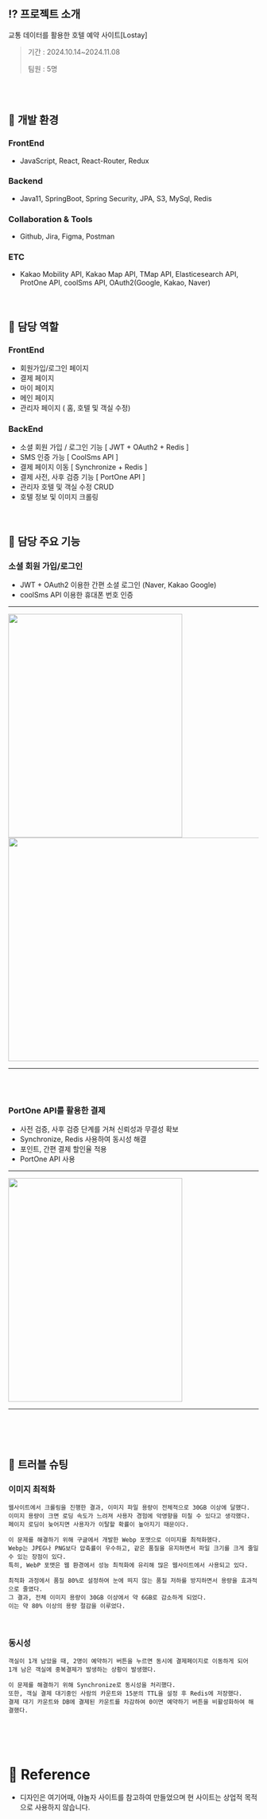 ## :interrobang: 프로젝트 소개
교통 데이터를 활용한 호텔 예약 사이트[Lostay]

> 기간 : 2024.10.14~2024.11.08
> 
> 팀원 : 5명
>
> 

<br><br>

## :seedling: 개발 환경
### FrontEnd
- JavaScript, React, React-Router, Redux 


### Backend
- Java11, SpringBoot, Spring Security, JPA, S3, MySql, Redis


### Collaboration & Tools
- Github, Jira, Figma, Postman

### ETC
- Kakao Mobility API, Kakao Map API, TMap API, Elasticesearch API, ProtOne API, coolSms API, OAuth2(Google, Kakao, Naver)
<br><br><br>

## :busts_in_silhouette: 담당 역할
### FrontEnd
  - 회원가입/로그인 페이지
  - 결제 페이지
  - 마이 페이지
  - 메인 페이지
  - 관리자 페이지 ( 홈, 호텔 및 객실 수정)

### BackEnd
  - 소셜 회원 가입 / 로그인 기능 [ JWT + OAuth2 + Redis ]
  - SMS 인증 가능 [ CoolSms API ]
  - 결제 페이지 이동 [ Synchronize + Redis ]
  - 결제 사전, 사후 검증 기능 [ PortOne API ]
  - 관리자 호텔 및 객실 수정 CRUD
  - 호텔 정보 및 이미지 크롤링
<br><br><br>

## :dart: 담당 주요 기능

### 소셜 회원 가입/로그인
  - JWT + OAuth2 이용한 간편 소셜 로그인 (Naver, Kakao Google)
  - coolSms API 이용한 휴대폰 번호 인증

    
* * *
<img src="https://github.com/user-attachments/assets/1e19b93b-33b2-41c7-bdac-d7ae9944b659" width="350" height="450"/>    <img src="https://github.com/user-attachments/assets/0a4bd842-d280-444e-847c-15c919b52b31" width="600" height="450"/>

* * *
<br><br>


### PortOne API를 활용한 결제
  - 사전 검증, 사후 검증 단계를 거쳐 신뢰성과 무결성 확보
  - Synchronize, Redis 사용하여 동시성 해결
  - 포인트, 간편 결제 할인율 적용
  - PortOne API 사용

* * *
<img src="https://github.com/user-attachments/assets/fa3ea8bc-2616-431b-9b5b-ea9bb439f143" width="350" height="450"/>

* * *
<br><br><br>


## :gun: 트러블 슈팅

### 이미지 최적화
    웹사이트에서 크롤링을 진행한 결과, 이미지 파일 용량이 전체적으로 30GB 이상에 달했다.  
    이미지 용량이 크면 로딩 속도가 느려져 사용자 경험에 악영향을 미칠 수 있다고 생각했다.
    페이지 로딩이 늦어지면 사용자가 이탈할 확률이 높아지기 때문이다.  

    이 문제를 해결하기 위해 구글에서 개발한 Webp 포맷으로 이미지를 최적화했다.
    Webp는 JPEG나 PNG보다 압축률이 우수하고, 같은 품질을 유지하면서 파일 크기를 크게 줄일 수 있는 장점이 있다.
    특히, WebP 포맷은 웹 환경에서 성능 최적화에 유리해 많은 웹사이트에서 사용되고 있다.

    최적화 과정에서 품질 80%로 설정하여 눈에 띄지 않는 품질 저하를 방지하면서 용량을 효과적으로 줄였다.
    그 결과, 전체 이미지 용량이 30GB 이상에서 약 6GB로 감소하게 되었다.
    이는 약 80% 이상의 용량 절감을 이루었다.
<br>

### 동시성
    객실이 1개 남았을 때, 2명이 예약하기 버튼을 누르면 동시에 결제페이지로 이동하게 되어
    1개 남은 객실에 중복결제가 발생하는 상황이 발생했다.

    이 문제를 해결하기 위해 Synchronize로 동시성을 처리했다.
    또한, 객실 결제 대기중인 사람의 카운트와 15분의 TTL을 설정 후 Redis에 저장했다.
    결제 대기 카운트와 DB에 결제된 카운트를 차감하여 0이면 예약하기 버튼을 비활성화하여 해결했다.
    

    

<br><br><br>

# :receipt: Reference
- 디자인은 여기어때, 야놀자 사이트를 참고하여 만들었으며 현 사이트는 상업적 목적으로 사용하지 않습니다.
